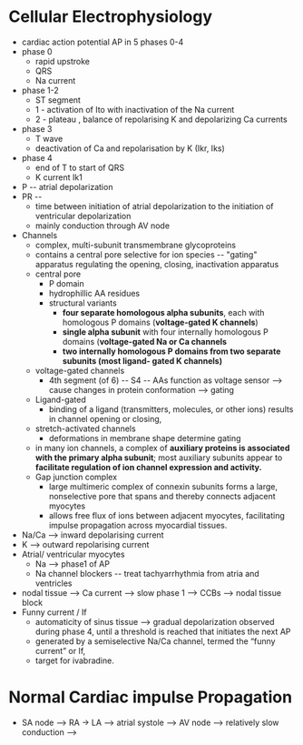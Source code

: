 # Cellular Electrophysiology 
- cardiac action potential AP in 5 phases 0-4 
- phase 0 
	- rapid upstroke 
	- QRS 
	- Na current 
- phase 1-2 
	- ST segment 
	- 1 - activation of Ito with inactivation of the Na current
	- 2 - plateau , balance of repolarising K and depolarizing Ca currents 
- phase 3 
	- T wave 
	- deactivation of Ca and repolarisation by K (Ikr, Iks)
- phase 4 
	- end of T to start of QRS 
	- K current Ik1 
- P -- atrial depolarization 
- PR -- 
	- time between initiation of atrial depolarization to the initiation of ventricular depolarization
	- mainly conduction through AV node 
- Channels 
	- complex, multi-subunit transmembrane glycoproteins 
	- contains a central pore selective for ion species -- "gating" apparatus regulating the opening, closing, inactivation apparatus 
	- central pore 
		- P domain 
		- hydrophillic AA residues 
		- structural variants 
			- **four separate homologous alpha subunits**, each with homologous P domains (**voltage-gated K channels**)
			- **single alpha subunit** with four internally homologous P domains (**voltage-gated Na or Ca channels** 
			- **two internally homologous P domains from two separate subunits (most ligand- gated K channels)** 
	- voltage-gated channels 
		- 4th segment (of 6) -- S4 -- AAs function as voltage sensor --> cause changes in protein conformation --> gating 
	- Ligand-gated 
		- binding of a ligand (transmitters, molecules, or other ions) results in channel opening or closing, 
	- stretch-activated channels
		- deformations in membrane shape determine gating 
	- in many ion channels, a complex of **auxiliary proteins is associated with the primary alpha subunit**; most auxiliary subunits appear to **facilitate regulation of ion channel expression and activity.** 
	- Gap junction complex 
		- large multimeric complex of connexin subunits forms a large, nonselective pore that spans and thereby connects adjacent myocytes 
		- allows free flux of ions between adjacent myocytes, facilitating impulse propagation across myocardial tissues. 
- Na/Ca --> inward depolarising current 
- K --> outward repolarising current 
- Atrial/ ventricular myocytes 
	- Na --> phase1 of AP 
	- Na channel blockers -- treat tachyarrhythmia from atria and ventricles 
- nodal tissue --> Ca current --> slow phase 1 --> CCBs --> nodal tissue block 
- Funny current / If 
	- automaticity of sinus tissue --> gradual depolarization observed during phase 4, until a threshold is reached that initiates the next AP 
	- generated by a semiselective Na/Ca channel, termed the “funny current” or If, 
	- target for ivabradine.
# Normal Cardiac impulse Propagation 
- SA node --> RA -> LA --> atrial systole --> AV node --> relatively slow conduction --> 